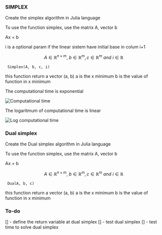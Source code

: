 ### SIMPLEX
Create the simplex algorithm in Julia language  

To use the function simplex, use the matrix A, vector b 

Ax = b

i is a optional param if the linear sistem have initial base in colum i+1

$$A \in \mathbb{R}^{n\times m},~ b\in \mathbb{R}^{m},  c \in \mathbb{R}^{m}~and~i\in \mathbb{R}$$

``` Simplex(A, b, c, i)```

this function return a vector (a, b)
a is the x minimum
b is the value of function in x minimum

The computational time is exponential

![Computational time](image/iter.png)

The logaritmum of computational time is linear

![Log computational time](image/iter_log.png)

### Dual simplex

Create the Dual simplex algorithm in Julia language

To use the function simplex, use the matrix A, vector b 

Ax = b


$$A \in \mathbb{R}^{n\times m},~ b\in \mathbb{R}^{m},  c \in \mathbb{R}^{m}~and~i\in \mathbb{R}$$

``` DualA, b, c)```

this function return a vector (a, b)
a is the x minimum
b is the value of function in x minimum


### To-do
[] - define the return variable at dual simplex
[] - test dual simplex
[] - test time to solve dual simplex
